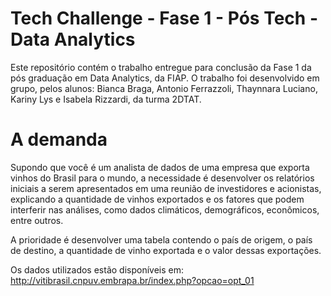 # Tech Challenge - Fase 1 - Pós Tech - Data Analytics

Este repositório contém o trabalho entregue para conclusão da Fase 1 da pós graduação em Data Analytics, da FIAP. 
O trabalho foi desenvolvido em grupo, pelos alunos: Bianca Braga, Antonio Ferrazzoli, Thaynnara Luciano, Kariny Lys e Isabela Rizzardi, da turma 2DTAT.

# A demanda

Supondo que você é um analista de dados de uma empresa que exporta vinhos do Brasil para o mundo, a necessidade é desenvolver os relatórios iniciais a serem apresentados em uma reunião de investidores e acionistas, explicando a quantidade de vinhos exportados e os fatores que podem interferir nas análises, como dados climáticos, demográficos, econômicos, entre outros. 

A prioridade é desenvolver uma tabela contendo o país de origem, o país de destino, a quantidade de vinho exportada e o valor dessas exportações. 

Os dados utilizados estão disponíveis em: http://vitibrasil.cnpuv.embrapa.br/index.php?opcao=opt_01

